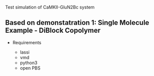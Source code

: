 Test simulation of CaMKII-GluN2Bc system

Based on demonstatration 1: Single Molecule Example - DiBlock Copolymer
-------------------------------------------

- Requirements

  - lassi
  - vmd
  - python3
  - open PBS
